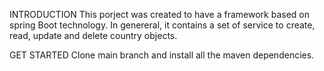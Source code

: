 INTRODUCTION
This porject was created to have a framework based on spring Boot technology. In genereral, it contains a set of service to create, read, update and delete country objects.

GET STARTED
Clone main branch and install all the maven dependencies.

        

